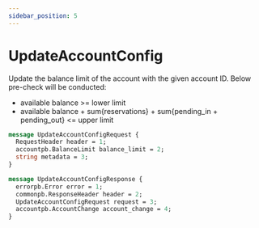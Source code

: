 ```yaml
---
sidebar_position: 5
---
```


# UpdateAccountConfig
Update the balance limit of the account with the given account ID. Below pre-check will be 
conducted:
- available balance >= lower limit
- available balance + sum{reservations} + sum{pending_in + pending_out}  <= upper limit

```protobuf
message UpdateAccountConfigRequest {
  RequestHeader header = 1;
  accountpb.BalanceLimit balance_limit = 2;
  string metadata = 3;
}

message UpdateAccountConfigResponse {
  errorpb.Error error = 1;
  commonpb.ResponseHeader header = 2;
  UpdateAccountConfigRequest request = 3;
  accountpb.AccountChange account_change = 4;
}
```